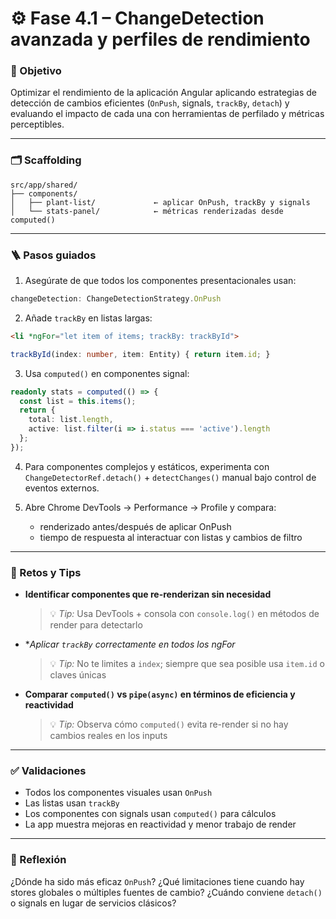 # ⚙️ Fase 4.1 – ChangeDetection avanzada y perfiles de rendimiento

### 🎯 Objetivo

Optimizar el rendimiento de la aplicación Angular aplicando estrategias de detección de cambios eficientes (`OnPush`, signals, `trackBy`, `detach`) y evaluando el impacto de cada una con herramientas de perfilado y métricas perceptibles.

---

### 🗂️ Scaffolding

```
src/app/shared/
├── components/
│   ├── plant-list/             ← aplicar OnPush, trackBy y signals
│   └── stats-panel/            ← métricas renderizadas desde computed()
```

---

### 🪜 Pasos guiados

1. Asegúrate de que todos los componentes presentacionales usan:

```ts
changeDetection: ChangeDetectionStrategy.OnPush
```

2. Añade `trackBy` en listas largas:

```html
<li *ngFor="let item of items; trackBy: trackById">
```

```ts
trackById(index: number, item: Entity) { return item.id; }
```

3. Usa `computed()` en componentes signal:

```ts
readonly stats = computed(() => {
  const list = this.items();
  return {
    total: list.length,
    active: list.filter(i => i.status === 'active').length
  };
});
```

4. Para componentes complejos y estáticos, experimenta con `ChangeDetectorRef.detach()` + `detectChanges()` manual bajo control de eventos externos.

5. Abre Chrome DevTools → Performance → Profile y compara:

   * renderizado antes/después de aplicar OnPush
   * tiempo de respuesta al interactuar con listas y cambios de filtro

---

### 🎯 Retos y Tips

* **Identificar componentes que re-renderizan sin necesidad**

  > 💡 *Tip:* Usa DevTools + consola con `console.log()` en métodos de render para detectarlo

* \**Aplicar `trackBy` correctamente en todos los *ngFor**

  > 💡 *Tip:* No te limites a `index`; siempre que sea posible usa `item.id` o claves únicas

* **Comparar `computed()` vs `pipe(async)` en términos de eficiencia y reactividad**

  > 💡 *Tip:* Observa cómo `computed()` evita re-render si no hay cambios reales en los inputs

---

### ✅ Validaciones

* Todos los componentes visuales usan `OnPush`
* Las listas usan `trackBy`
* Los componentes con signals usan `computed()` para cálculos
* La app muestra mejoras en reactividad y menor trabajo de render

---

### 💬 Reflexión

¿Dónde ha sido más eficaz `OnPush`? ¿Qué limitaciones tiene cuando hay stores globales o múltiples fuentes de cambio? ¿Cuándo conviene `detach()` o signals en lugar de servicios clásicos?

